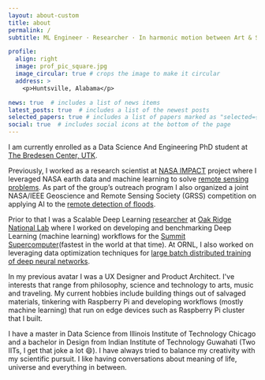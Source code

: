 ```yaml
---
layout: about-custom
title: about
permalink: /
subtitle: ML Engineer · Researcher · In harmonic motion between Art & Science

profile:
  align: right
  image: prof_pic_square.jpg
  image_circular: true # crops the image to make it circular
  address: >
    <p>Huntsville, Alabama</p>

news: true  # includes a list of news items
latest_posts: true  # includes a list of the newest posts
selected_papers: true # includes a list of papers marked as "selected={true}"
social: true  # includes social icons at the bottom of the page
---
```

I am currently enrolled as a Data Science And Engineering PhD student at [The Bredesen Center, UTK](https://bredesencenter.utk.edu).

Previously,  I worked as a research scientist at [NASA IMPACT](https://science.msfc.nasa.gov/2021/04/22/impact-collaborates-on-the-global-flood-detection-challenge) project where I leveraged NASA earth data and machine learning to solve [remote sensing problems](https://www.earthdata.nasa.gov/learn/articles/esds-at-agu-2021). As part of the group’s  outreach program I also organized a joint NASA/IEEE Geoscience and Remote Sensing Society (GRSS) competition on applying AI to the [remote detection of floods](https://www.earthdata.nasa.gov/learn/articles/impact-flood-competition).

Prior to that I was a Scalable Deep Learning [researcher](https://www.olcf.ornl.gov/2020/08/26/nccs-summer-interns-completed-successful-season-despite-covid-19) at [Oak Ridge National Lab](https://www.ornl.gov) where I worked on developing and benchmarking Deep Learning (machine learning) workflows for the [Summit Supercomputer](https://www.cnet.com/science/ibms-world-class-summit-supercomputer-gooses-speed-with-ai-abilities/)(fastest in the world at that time). At ORNL, I also worked on leveraging data optimization techniques for [large batch distributed training of deep neural networks](https://www.ornl.gov/publication/data-optimization-large-batch-distributed-training-deep-neural-networks).

In my previous avatar I was a UX Designer and Product Architect. I've interests that range from philosophy, science and technology to arts, music and traveling. My current hobbies include building things out of salvaged materials, tinkering with Raspberry Pi and developing workflows (mostly machine learning) that run on edge devices such as Raspberry Pi cluster that I built.

I have a master in Data Science from Illinois Institute of Technology Chicago and a bachelor in Design from Indian Institute of Technology Guwahati (Two IITs, I get that joke a lot 😄).  I have always tried to balance my creativity with my scientific pursuit. I like having conversations about meaning of life, universe and everything in between.
